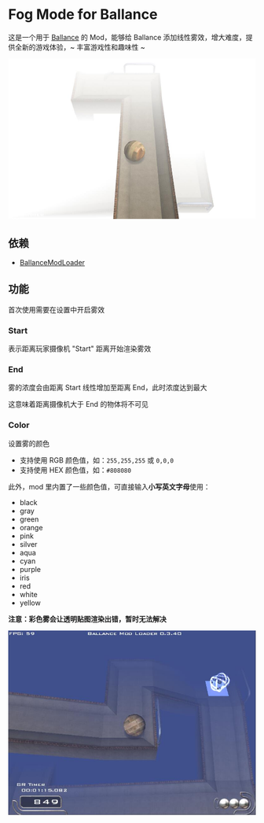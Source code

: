 # Fog Mode for Ballance

这是一个用于 [Ballance](https://ballance.jxpxxzj.cn) 的 Mod，能够给 Ballance 添加线性雾效，增大难度，提供全新的游戏体验，~ 丰富游戏性和趣味性 ~

![白雾](./pics/White_fog.jpg)

## 依赖

-   [BallanceModLoader](https://github.com/Gamepiaynmo/BallanceModLoader/releases)

## 功能

首次使用需要在设置中开启雾效

### Start

表示距离玩家摄像机 "Start" 距离开始渲染雾效

### End

雾的浓度会由距离 Start 线性增加至距离 End，此时浓度达到最大

这意味着距离摄像机大于 End 的物体将不可见

### Color

设置雾的颜色

-   支持使用 RGB 颜色值，如：`255,255,255` 或 `0,0,0`
-   支持使用 HEX 颜色值，如：`#808080`

此外，mod 里内置了一些颜色值，可直接输入**小写英文字母**使用：

-   black
-   gray
-   green
-   orange
-   pink
-   silver
-   aqua
-   cyan
-   purple
-   iris
-   red
-   white
-   yellow

**注意：彩色雾会让透明贴图渲染出错，暂时无法解决**

![蓝雾](./pics/Blue_fog.jpg)
